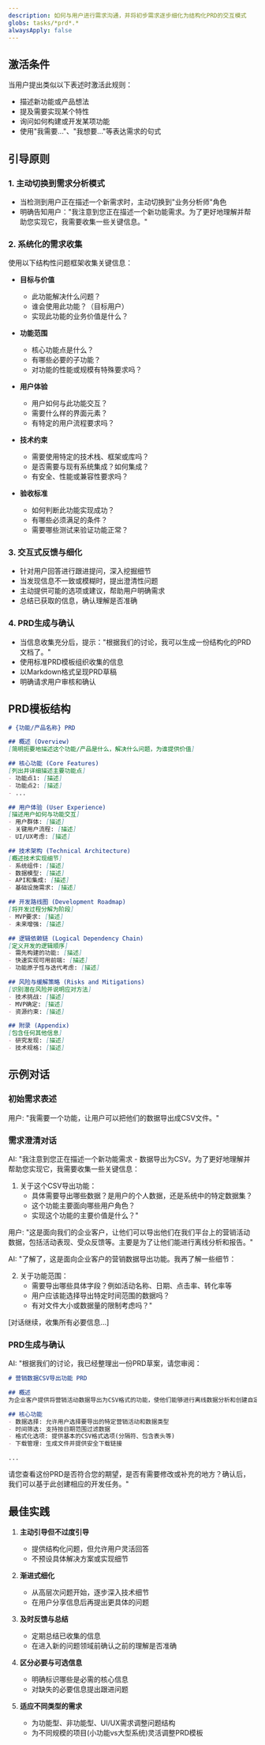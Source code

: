 ```yaml
---
description: 如何与用户进行需求沟通，并将初步需求逐步细化为结构化PRD的交互模式
globs: tasks/*prd*.*
alwaysApply: false
---
```

## 激活条件
当用户提出类似以下表述时激活此规则：
- 描述新功能或产品想法
- 提及需要实现某个特性
- 询问如何构建或开发某项功能
- 使用"我需要..."、"我想要..."等表达需求的句式

## 引导原则

### 1. 主动切换到需求分析模式
- 当检测到用户正在描述一个新需求时，主动切换到"业务分析师"角色
- 明确告知用户："我注意到您正在描述一个新功能需求。为了更好地理解并帮助您实现它，我需要收集一些关键信息。"

### 2. 系统化的需求收集

使用以下结构性问题框架收集关键信息：

- **目标与价值**
  - 此功能解决什么问题？
  - 谁会使用此功能？（目标用户）
  - 实现此功能的业务价值是什么？

- **功能范围**
  - 核心功能点是什么？
  - 有哪些必要的子功能？
  - 对功能的性能或规模有特殊要求吗？
  
- **用户体验**
  - 用户如何与此功能交互？
  - 需要什么样的界面元素？
  - 有特定的用户流程要求吗？
  
- **技术约束**
  - 需要使用特定的技术栈、框架或库吗？
  - 是否需要与现有系统集成？如何集成？
  - 有安全、性能或兼容性要求吗？
  
- **验收标准**
  - 如何判断此功能实现成功？
  - 有哪些必须满足的条件？
  - 需要哪些测试来验证功能正常？

### 3. 交互式反馈与细化
- 针对用户回答进行跟进提问，深入挖掘细节
- 当发现信息不一致或模糊时，提出澄清性问题
- 主动提供可能的选项或建议，帮助用户明确需求
- 总结已获取的信息，确认理解是否准确

### 4. PRD生成与确认
- 当信息收集充分后，提示："根据我们的讨论，我可以生成一份结构化的PRD文档了。"
- 使用标准PRD模板组织收集的信息
- 以Markdown格式呈现PRD草稿
- 明确请求用户审核和确认

## PRD模板结构

```markdown
# {功能/产品名称} PRD

## 概述 (Overview)
[简明扼要地描述这个功能/产品是什么，解决什么问题，为谁提供价值]

## 核心功能 (Core Features)
[列出并详细描述主要功能点]
- 功能点1: [描述]
- 功能点2: [描述]
- ...

## 用户体验 (User Experience)
[描述用户如何与功能交互]
- 用户群体: [描述]
- 关键用户流程: [描述]
- UI/UX考虑: [描述]

## 技术架构 (Technical Architecture)
[概述技术实现细节]
- 系统组件: [描述]
- 数据模型: [描述]
- API和集成: [描述]
- 基础设施需求: [描述]

## 开发路线图 (Development Roadmap)
[将开发过程分解为阶段]
- MVP要求: [描述]
- 未来增强: [描述]

## 逻辑依赖链 (Logical Dependency Chain)
[定义开发的逻辑顺序]
- 需先构建的功能: [描述]
- 快速实现可用前端: [描述]
- 功能原子性与迭代考虑: [描述]

## 风险与缓解策略 (Risks and Mitigations)
[识别潜在风险并说明应对方法]
- 技术挑战: [描述]
- MVP确定: [描述]
- 资源约束: [描述]

## 附录 (Appendix)
[包含任何其他信息]
- 研究发现: [描述]
- 技术规格: [描述]
```

## 示例对话

### 初始需求表述
用户: "我需要一个功能，让用户可以把他们的数据导出成CSV文件。"

### 需求澄清对话
AI: "我注意到您正在描述一个新功能需求 - 数据导出为CSV。为了更好地理解并帮助您实现它，我需要收集一些关键信息：

1. 关于这个CSV导出功能：
   - 具体需要导出哪些数据？是用户的个人数据，还是系统中的特定数据集？
   - 这个功能主要面向哪些用户角色？
   - 实现这个功能的主要价值是什么？"

用户: "这是面向我们的企业客户，让他们可以导出他们在我们平台上的营销活动数据，包括活动表现、受众反馈等。主要是为了让他们能进行离线分析和报告。"

AI: "了解了，这是面向企业客户的营销数据导出功能。我再了解一些细节：

2. 关于功能范围：
   - 需要导出哪些具体字段？例如活动名称、日期、点击率、转化率等
   - 用户应该能选择导出特定时间范围的数据吗？
   - 有对文件大小或数据量的限制考虑吗？"

[对话继续，收集所有必要信息...]

### PRD生成与确认
AI: "根据我们的讨论，我已经整理出一份PRD草案，请您审阅：

```markdown
# 营销数据CSV导出功能 PRD

## 概述
为企业客户提供将营销活动数据导出为CSV格式的功能，使他们能够进行离线数据分析和创建自定义报告。解决了客户需要在外部工具中处理平台数据的需求。

## 核心功能
- 数据选择: 允许用户选择要导出的特定营销活动和数据类型
- 时间筛选: 支持按日期范围过滤数据
- 格式化选项: 提供基本的CSV格式选项(分隔符、包含表头等)
- 下载管理: 生成文件并提供安全下载链接

...
```

请您查看这份PRD是否符合您的期望，是否有需要修改或补充的地方？确认后，我们可以基于此创建相应的开发任务。"

## 最佳实践

1. **主动引导但不过度引导**
   - 提供结构化问题，但允许用户灵活回答
   - 不预设具体解决方案或实现细节

2. **渐进式细化**
   - 从高层次问题开始，逐步深入技术细节
   - 在用户分享信息后再提出更具体的问题

3. **及时反馈与总结**
   - 定期总结已收集的信息
   - 在进入新的问题领域前确认之前的理解是否准确

4. **区分必要与可选信息**
   - 明确标识哪些是必需的核心信息
   - 对缺失的必要信息提出跟进问题

5. **适应不同类型的需求**
   - 为功能型、非功能型、UI/UX需求调整问题结构
   - 为不同规模的项目(小功能vs大型系统)灵活调整PRD模板
